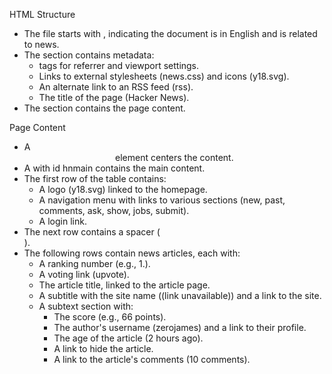 HTML Structure

- The file starts with <html lang="en" op="news">, indicating the document is in English and is related to news.
- The <head> section contains metadata:
    - <meta> tags for referrer and viewport settings.
    - Links to external stylesheets (news.css) and icons (y18.svg).
    - An alternate link to an RSS feed (rss).
    - The title of the page (Hacker News).
- The <body> section contains the page content.

Page Content

- A <center> element centers the content.
- A <table> with id hnmain contains the main content.
- The first row of the table contains:
    - A logo (y18.svg) linked to the homepage.
    - A navigation menu with links to various sections (new, past, comments, ask, show, jobs, submit).
    - A login link.
- The next row contains a spacer (<tr id="pagespace" style="height:10px" title="">).
- The following rows contain news articles, each with:
    - A ranking number (e.g., 1.).
    - A voting link (upvote).
    - The article title, linked to the article page.
    - A subtitle with the site name ((link unavailable)) and a link to the site.
    - A subtext section with:
        - The score (e.g., 66 points).
        - The author's username (zerojames) and a link to their profile.
        - The age of the article (2 hours ago).
        - A link to hide the article.
        - A link to the article's comments (10 comments).
